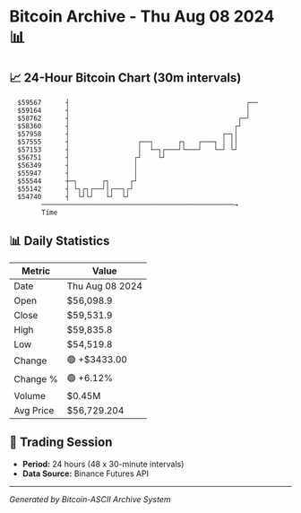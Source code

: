 # Bitcoin Archive - Thu Aug 08 2024 📊

## 📈 24-Hour Bitcoin Chart (30m intervals)

```
  $59567      ┤                                            ┌── 
  $59164      ┤                                            │   
  $58762      ┤                                          ┌─┘   
  $58360      ┤                                         ┌┘     
  $57958      ┤                                      ┌─┐│      
  $57555      ┤                 ┌──┐      ┌┐   ┌───┐ │ ││      
  $57153      ┤                 │  └─┐┌───┘└───┘   └─┘ └┘      
  $56751      ┤                ┌┘    └┘                        
  $56349      ┤                │                               
  $55947      ┤                │                               
  $55544      ┼─┐      ┌┐     ┌┘                               
  $55142      ┤ └┐┌┐┌──┘│┌──┐┌┘                                
  $54740      ┤  └┘└┘   └┘  └┘                                 
        ────────────────────────────────────────────────→
        Time
```

## 📊 Daily Statistics

| Metric | Value |
|--------|-------|
| Date | Thu Aug 08 2024 |
| Open | $56,098.9 |
| Close | $59,531.9 |
| High | $59,835.8 |
| Low | $54,519.8 |
| Change | 🟢 +$3433.00 |
| Change % | 🟢 +6.12% |
| Volume | $0.45M |
| Avg Price | $56,729.204 |

## 📅 Trading Session

- **Period:** 24 hours (48 x 30-minute intervals)
- **Data Source:** Binance Futures API

---
*Generated by Bitcoin-ASCII Archive System*
